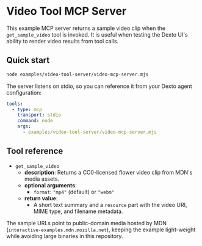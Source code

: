 # Video Tool MCP Server

This example MCP server returns a sample video clip when the `get_sample_video` tool is invoked. It is useful when testing the Dexto UI's ability to render video results from tool calls.

## Quick start

```bash
node examples/video-tool-server/video-mcp-server.mjs
```

The server listens on stdio, so you can reference it from your Dexto agent configuration:

```yaml
tools:
  - type: mcp
    transport: stdio
    command: node
    args:
      - examples/video-tool-server/video-mcp-server.mjs
```

## Tool reference

- `get_sample_video`
  - **description**: Returns a CC0-licensed flower video clip from MDN's media assets.
  - **optional arguments**:
    - `format`: `"mp4"` (default) or `"webm"`
  - **return value**:
    - A short text summary and a `resource` part with the video URI, MIME type, and filename metadata.

The sample URLs point to public-domain media hosted by MDN (`interactive-examples.mdn.mozilla.net`), keeping the example light-weight while avoiding large binaries in this repository.
